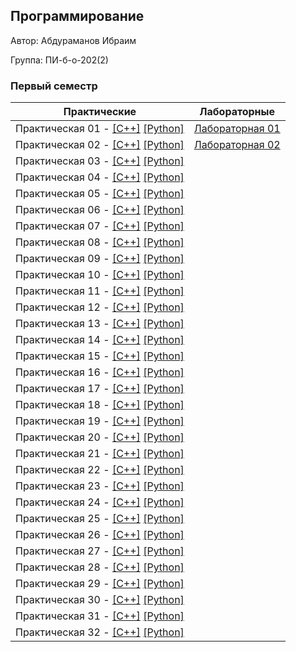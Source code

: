 ## Программирование

Автор: Абдураманов Ибраим

Группа: ПИ-б-о-202(2)

### Первый семестр

| Практические | Лабораторные |
|--------------|--------------|
| Практическая 01 - [[С++]](./Practice/01/C++/) [[Python]](./Practice/01/Python/) |  [Лабораторная 01](./Labs/01/README.md) |
| Практическая 02 - [[С++]](./Practice/02/C++/) [[Python]](./Practice/02/Python/) |  [Лабораторная 02](./Labs/02/README.md) |
| Практическая 03 - [[С++]](./Practice/03/C++/) [[Python]](./Practice/03/Python/) |   |
| Практическая 04 - [[С++]](./Practice/04/C++/) [[Python]](./Practice/04/Python/) | |
| Практическая 05 - [[С++]](./Practice/05/C++/) [[Python]](./Practice/05/Python/) | |
| Практическая 06 - [[С++]](./Practice/06/C++/) [[Python]](./Practice/06/Python/) | |
| Практическая 07 - [[С++]](./Practice/07/C++/) [[Python]](./Practice/07/Python/) | |
| Практическая 08 - [[С++]](./Practice/08/C++/) [[Python]](./Practice/08/Python/) | |
| Практическая 09 - [[С++]](./Practice/09/C++/) [[Python]](./Practice/09/Python/) | |
| Практическая 10 - [[С++]](./Practice/10/C++/) [[Python]](./Practice/10/Python/) | |
| Практическая 11 - [[С++]](./Practice/11/C++/) [[Python]](./Practice/11/Python/) | |
| Практическая 12 - [[С++]](./Practice/12/C++/) [[Python]](./Practice/12/Python/) | |
| Практическая 13 - [[С++]](./Practice/13/C++/) [[Python]](./Practice/13/Python/) | |
| Практическая 14 - [[С++]](./Practice/14/C++/) [[Python]](./Practice/14/Python/) | |
| Практическая 15 - [[С++]](./Practice/15/C++/) [[Python]](./Practice/15/Python/) | |
| Практическая 16 - [[С++]](./Practice/16/C++/) [[Python]](./Practice/16/Python/) | |
| Практическая 17 - [[С++]](./Practice/17/C++/) [[Python]](./Practice/17/Python/) | |
| Практическая 18 - [[С++]](./Practice/18/C++/) [[Python]](./Practice/18/Python/) | |
| Практическая 19 - [[С++]](./Practice/19/C++/) [[Python]](./Practice/19/Python/) | |
| Практическая 20 - [[С++]](./Practice/20/C++/) [[Python]](./Practice/20/Python/) | |
| Практическая 21 - [[С++]](./Practice/21/C++/) [[Python]](./Practice/21/Python/) | |
| Практическая 22 - [[С++]](./Practice/22/C++/) [[Python]](./Practice/22/Python/) | |
| Практическая 23 - [[С++]](./Practice/23/C++/) [[Python]](./Practice/23/Python/) | |
| Практическая 24 - [[С++]](./Practice/24/C++/) [[Python]](./Practice/24/Python/) | |
| Практическая 25 - [[С++]](./Practice/25/C++/) [[Python]](./Practice/25/Python/) | |
| Практическая 26 - [[С++]](./Practice/26/C++/) [[Python]](./Practice/26/Python/) | |
| Практическая 27 - [[С++]](./Practice/27/C++/) [[Python]](./Practice/27/Python/) | |
| Практическая 28 - [[С++]](./Practice/28/C++/) [[Python]](./Practice/28/Python/) | |
| Практическая 29 - [[С++]](./Practice/29/C++/) [[Python]](./Practice/29/Python/) | |
| Практическая 30 - [[С++]](./Practice/30/C++/) [[Python]](./Practice/30/Python/) | |
| Практическая 31 - [[С++]](./Practice/31/C++/) [[Python]](./Practice/31/Python/) | |
| Практическая 32 - [[С++]](./Practice/32/C++/) [[Python]](./Practice/32/Python/) | |
